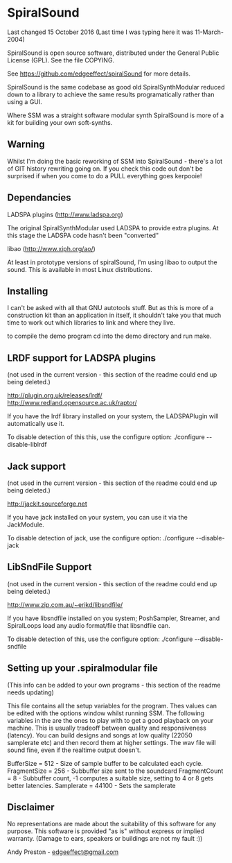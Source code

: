 SpiralSound
===========

Last changed 15 October 2016 (Last time I was typing here it was 11-March-2004)

SpiralSound is open source software, distributed under the General
Public License (GPL). See the file COPYING.

See https://github.com/edgeeffect/spiralSound for more details.

SpiralSound is the same codebase as good old SpiralSynthModular reduced down
to a library to achieve the same results programatically rather than using a
GUI.

Where SSM was a straight software modular synth SpiralSound is more of a kit
for building your own soft-synths.

Warning
-------

Whilst I'm doing the basic reworking of SSM into SpiralSound - there's a lot
of GIT history rewriting going on. If you check this code out don't be surprised
if when you come to do a PULL everything goes kerpooie!


Dependancies
------------

LADSPA plugins  (http://www.ladspa.org)

The original SpiralSynthModular used LADSPA to provide extra plugins.
At this stage the LADSPA code hasn't been "converted"

libao (http://www.xiph.org/ao/)

At least in prototype versions of spiralSound, I'm using libao to output
the sound. This is available in most Linux distributions.

Installing
----------

I can't be asked with all that GNU autotools stuff.
But as this is more of a construction kit than an application in itself,
it shouldn't take you that much time to work out which libraries to link
and where they live.

to compile the demo program cd into the demo directory and run make.

LRDF support for LADSPA plugins
-------------------------------

(not used in the current version - this section of the readme could end
up being deleted.)

http://plugin.org.uk/releases/lrdf/
http://www.redland.opensource.ac.uk/raptor/

If you have the lrdf library installed on your system,
the LADSPAPlugin will automatically use it.

To disable detection of this this, use the configure option:
./configure --disable-liblrdf

Jack support
------------

(not used in the current version - this section of the readme could end
up being deleted.)

http://jackit.sourceforge.net

If you have jack installed on your system, you can use it via the
JackModule.

To disable detection of jack, use the configure option:
./configure --disable-jack

LibSndFile Support
------------------

(not used in the current version - this section of the readme could end
up being deleted.)

http://www.zip.com.au/~erikd/libsndfile/

If you have libsndfile installed on you system; PoshSampler, Streamer,
and SpiralLoops load any audio format/file that libsndfile can.

To disable detection of this, use the configure option:
./configure --disable-sndfile


Setting up your .spiralmodular file
-----------------------------------

(This info can be added to your own programs - this section of the readme needs
updating)

This file contains all the setup variables for the program. Thes values can be
edited with the options window whilst running SSM.
The following variables in the are the ones to play with to get a good playback
on your machine. This is usually tradeoff between quality and responsiveness
(latency). You can build designs and songs at low quality (22050 samplerate etc)
and then record them at higher settings. The wav file will sound fine, even if
the realtime output doesn't.

BufferSize        = 512         - Size of sample buffer to be calculated each cycle.
FragmentSize      = 256         - Subbuffer size sent to the soundcard
FragmentCount     = 8           - Subbuffer count, -1 computes a suitable size,
                                  setting to 4 or 8 gets better latencies.
Samplerate        = 44100       - Sets the samplerate


Disclaimer
----------

No representations are made about the suitability of this software for any
purpose. This software is provided "as is" without express or implied warranty.
(Damage to ears, speakers or buildings are not my fault :))

Andy Preston - edgeeffect@gmail.com
